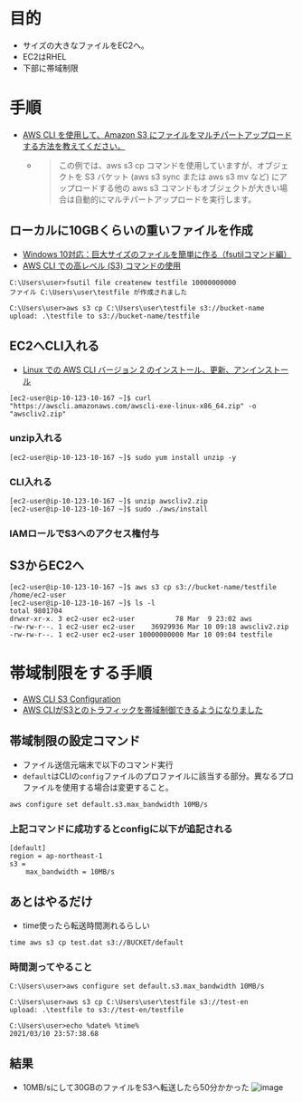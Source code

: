 # 目的
- サイズの大きなファイルをEC2へ。
- EC2はRHEL
- 下部に帯域制限

# 手順
- [AWS CLI を使用して、Amazon S3 にファイルをマルチパートアップロードする方法を教えてください。](https://aws.amazon.com/jp/premiumsupport/knowledge-center/s3-multipart-upload-cli/)
  - >この例では、aws s3 cp コマンドを使用していますが、オブジェクトを S3 バケット (aws s3 sync または aws s3 mv など) にアップロードする他の aws s3 コマンドもオブジェクトが大きい場合は自動的にマルチパートアップロードを実行します。
## ローカルに10GBくらいの重いファイルを作成
- [Windows 10対応：巨大サイズのファイルを簡単に作る（fsutilコマンド編）](https://www.atmarkit.co.jp/ait/articles/0209/28/news002.html)
- [AWS CLI での高レベル (S3) コマンドの使用](https://docs.aws.amazon.com/ja_jp/cli/latest/userguide/cli-services-s3-commands.html#using-s3-commands-managing-objects-copy)
```
C:\Users\user>fsutil file createnew testfile 10000000000
ファイル C:\Users\user\testfile が作成されました

C:\Users\user>aws s3 cp C:\Users\user\testfile s3://bucket-name
upload: .\testfile to s3://bucket-name/testfile
```
## EC2へCLI入れる
- [Linux での AWS CLI バージョン 2 のインストール、更新、アンインストール](https://docs.aws.amazon.com/ja_jp/cli/latest/userguide/install-cliv2-linux.html)
```
[ec2-user@ip-10-123-10-167 ~]$ curl "https://awscli.amazonaws.com/awscli-exe-linux-x86_64.zip" -o "awscliv2.zip"
```
### unzip入れる
```
[ec2-user@ip-10-123-10-167 ~]$ sudo yum install unzip -y
```
### CLI入れる
```
[ec2-user@ip-10-123-10-167 ~]$ unzip awscliv2.zip
[ec2-user@ip-10-123-10-167 ~]$ sudo ./aws/install
```

### IAMロールでS3へのアクセス権付与

## S3からEC2へ
```
[ec2-user@ip-10-123-10-167 ~]$ aws s3 cp s3://bucket-name/testfile /home/ec2-user
[ec2-user@ip-10-123-10-167 ~]$ ls -l
total 9801704
drwxr-xr-x. 3 ec2-user ec2-user          78 Mar  9 23:02 aws
-rw-rw-r--. 1 ec2-user ec2-user    36929936 Mar 10 09:18 awscliv2.zip
-rw-rw-r--. 1 ec2-user ec2-user 10000000000 Mar 10 09:04 testfile
```

# 帯域制限をする手順
- [AWS CLI S3 Configuration](https://docs.aws.amazon.com/cli/latest/topic/s3-config.html)
- [AWS CLIがS3とのトラフィックを帯域制御できるようになりました](https://dev.classmethod.jp/articles/rate-limit-aws-cli-s3-transfer/)

## 帯域制限の設定コマンド
- ファイル送信元端末で以下のコマンド実行
- `default`はCLIの`config`ファイルのプロファイルに該当する部分。異なるプロファイルを使用する場合は変更すること。
```
aws configure set default.s3.max_bandwidth 10MB/s
```
### 上記コマンドに成功するとconfigに以下が追記される
```
[default]
region = ap-northeast-1
s3 =
    max_bandwidth = 10MB/s
```

## あとはやるだけ
- time使ったら転送時間測れるらしい
```
time aws s3 cp test.dat s3://BUCKET/default
```
### 時間測ってやること
```
C:\Users\user>aws configure set default.s3.max_bandwidth 10MB/s

C:\Users\user>aws s3 cp C:\Users\user\testfile s3://test-en
upload: .\testfile to s3://test-en/testfile

C:\Users\user>echo %date% %time%
2021/03/10 23:57:38.68
```
## 結果
- 10MB/sにして30GBのファイルをS3へ転送したら50分かかった
![image](https://user-images.githubusercontent.com/60077121/110647762-78e54d80-81fb-11eb-843e-4c69b70f6eb6.png)

